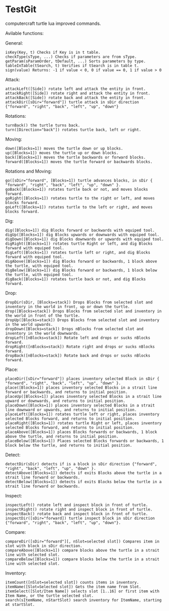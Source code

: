 # TestGit
computercraft turtle lua improved commands.

Avilable functions:

  General:

    isKey(Key, t) Checks if Key is in t table.
    checkType(sType, ...) Checks if parameters are from sType.
    getParam(sParamOrder, tDefault, ...) Sorts parameters by type.
    tableInTable(tSearch, t) Verifies if tSearch is in table t.
    sign(value) Returns: -1 if value < 0, 0 if value == 0, 1 if value > 0

  Attack:

    attackLeft([Side]) rotate left and attack the entity in front.
    attackRight([Side]) rotate right and attack the entity in front.
    attackBack([Side]) rotate back and attack the entity in front.
    attackDir([sDir="forward"]) turtle attack in sDir direction {"forward", "right", "back", "left", "up", "down"}

  Rotations:
  
    turnBack() the turtle turns back.
    turn([Direction="back"]) rotates turtle back, left or right.
    
  Moving:
  
    down([Blocks=1]) moves the turtle down or up blocks.
    up([Blocks=1]) moves the turtle up or down blocks.
    back([Blocks=1]) moves the turtle backwards or forward blocks.
    forward([Blocks=1]) moves the turtle forward or backwards blocks.
  
  Rotations and Moving:
  
    go([sDir="forward", [Blocks=1]) turtle advances blocks, in sDir { "forward", "right", "back", "left", "up", "down" }.
    goBack([Blocks=1]) rotates turtle back or not, and moves blocks forward.
    goRight([Blocks=1]) rotates turtle to the right or left, and moves blocks forward.
    goLeft([Blocks=1]) rotates turtle to the left or right, and moves blocks forward.

  Dig:
  
    dig([Blocks=1]) dig Blocks forward or backwards with equiped tool.
    digUp([Blocks=1]) dig Blocks upwards or downwards with equiped tool.
    digDown([Blocks=1]) dig Blocks downwards or upwards with equiped tool.
    digRight([Blocks=1]) rotates turtle Right or left, and dig Blocks forward with equiped tool.
    digLeft([Blocks=1]) rotates turtle left or right, and dig Blocks forward with equiped tool.
    digAbove([Blocks=1]) dig Blocks forward or backwards, 1 block above the turtle, with equiped tool.
    digBelow([Blocks=1]) dig Blocks forward or backwards, 1 block below the turtle, with equiped tool.
    digBack([Blocks=1]) rotates turtle back or not, and dig Blocks forward.

  Drop:

    dropDir(sDir, [Blocks=stack]) Drops Blocks from selected slot and inventory in the world in front, up or down the turtle.
    drop([Blocks=stack]) Drops Blocks from selected slot and inventory in the world in front of the turtle.
    dropUp([Blocks=stack]) Drops Blocks from selected slot and inventory in the world upwards.
    dropDown([Blocks=stack]) Drops nBlocks from selected slot and inventory in the world downwards.
    dropLeft([nBlocks=stack]) Rotate left and drops or sucks nBlocks forward.
    dropRight([nBlocks=stack]) Rotate right and drops or sucks nBlocks forward.
    dropBack([nBlocks=stack]) Rotate back and drops or sucks nBlocks forward.

  Place:

    placeDir([sDir="forward"]) places inventory selected Block in sDir { "forward", "right", "back", "left", "up", "down" }.
    place([Blocks=1]) places inventory selected Blocks in a strait line forward or backwards, and returns to initial position.
    placeUp([Blocks=1]) places inventory selected Blocks in a strait line upward or downwards, and returns to initial position.
    placeDown([Blocks=1]) places inventory selected Blocks in a strait line downward or upwards, and returns to initial position.
    placeLeft([Blocks=1]) rotates turtle left or right, places inventory selected Blocks forward, and returns to initial position.
    placeRight([Blocks=1]) rotates turtle Right or left, places inventory selected Blocks forward, and returns to initial position.
    placeAbove([Blocks=1]) places Blocks forwards or backwards, 1 block above the turtle, and returns to initial position.
    placeBelow([Blocks=1]) Places selected Blocks forwards or backwards, 1 block below the turtle, and returns to initial position.

  Detect:

    detectDir(sDir) detects if is a block in sDir direction {"forward", "right", "back", "left", "up", "down" }.
    detectAbove([Blocks=1]) detects if exits Blocks above the turtle in a strait line forward or backwards.
    detectBelow([Blocks=1]) detects if exits Blocks below the turtle in a strait line forward or backwards.

  Inspect:

    inspectLeft() rotate left and inspect block in front of turtle.
    inspectRight() rotate right and inspect block in front of turtle.
    inspectBack() rotate back and inspect block in front of turtle.
    inspectDir([sDir="forward]) turtle inspect block in sDir direction {"forward", "right", "back", "left", "up", "down"}.

  Compare:

    compareDir([sDir="forward"][, nSlot=selected slot]) Compares item in slot with block in sDir direction.
    compareAbove([Blocks=1]) compare blocks above the turtle in a strait line with selected slot.
    compareBelow([Blocks=1]) compare blocks below the turtle in a strait line with selected slot.

  Inventory:

    itemCount([nSlot=selected slot]) counts items in inventory.
    itemName([Slot=Selected slot]) Gets the item name from Slot.
    itemSelect([Slot/Item Name]) selects slot [1..16] or first item with Item Name, or the turtle selected slot.
    search(sItemName, nStartSlot) search inventory for ItemName, starting at startSlot. 
    
